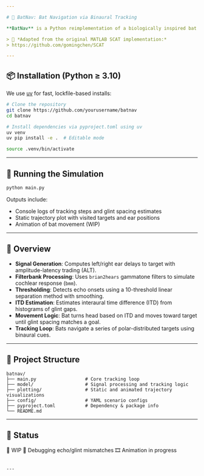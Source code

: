 ```yaml
---

# 🦇 BatNav: Bat Navigation via Binaural Tracking

**BatNav** is a Python reimplementation of a biologically inspired bat navigation model based on SCAT (Spectrogram Correlation and Transformation). It simulates a bat using binaural hearing to track and locate glint-reflecting targets in a 2D space.

> 🧬 *Adapted from the original MATLAB SCAT implementation:*  
> https://github.com/gomingchen/SCAT

---
```


## 📦 Installation (Python ≥ 3.10)

We use [uv](https://github.com/astral-sh/uv) for fast, lockfile-based installs:

```bash
# Clone the repository
git clone https://github.com/yourusername/batnav
cd batnav

# Install dependencies via pyproject.toml using uv
uv venv
uv pip install -e .  # Editable mode

source .venv/bin/activate
```

---

## 🚀 Running the Simulation

```bash
python main.py
```

Outputs include:

* Console logs of tracking steps and glint spacing estimates
* Static trajectory plot with visited targets and ear positions
* Animation of bat movement (WIP)

---

## 🧠 Overview

* **Signal Generation**: Computes left/right ear delays to target with amplitude-latency trading (ALT).
* **Filterbank Processing**: Uses `brian2hears` gammatone filters to simulate cochlear response (`bmm`).
* **Thresholding**: Detects echo onsets using a 10-threshold linear separation method with smoothing.
* **ITD Estimation**: Estimates interaural time difference (ITD) from histograms of glint gaps.
* **Movement Logic**: Bat turns head based on ITD and moves toward target until glint spacing matches a goal.
* **Tracking Loop**: Bats navigate a series of polar-distributed targets using binaural cues.

---

## 📁 Project Structure

```
batnav/
├── main.py                  # Core tracking loop
├── model/                   # Signal processing and tracking logic
├── plotting/                # Static and animated trajectory visualizations
├── config/                  # YAML scenario configs 
├── pyproject.toml           # Dependency & package info
└── README.md
```

---

## 🧪 Status

🔧 WIP
🔧 Debugging echo/glint mismatches
🎞️ Animation in progress

```

---

```

